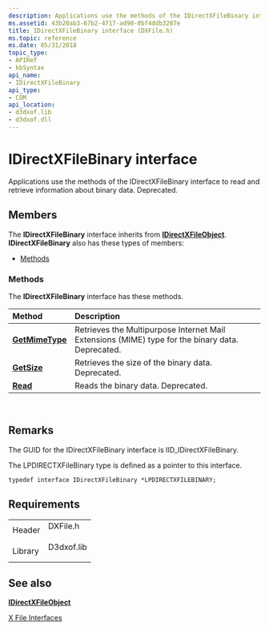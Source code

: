 ```yaml
---
description: Applications use the methods of the IDirectXFileBinary interface to read and retrieve information about binary data. Deprecated.
ms.assetid: 43b20ab3-67b2-4717-ad90-0bf4ddb3207e
title: IDirectXFileBinary interface (DXFile.h)
ms.topic: reference
ms.date: 05/31/2018
topic_type: 
- APIRef
- kbSyntax
api_name: 
- IDirectXFileBinary
api_type: 
- COM
api_location: 
- d3dxof.lib
- d3dxof.dll
---
```


# IDirectXFileBinary interface

Applications use the methods of the IDirectXFileBinary interface to read and retrieve information about binary data. Deprecated.

## Members

The **IDirectXFileBinary** interface inherits from [**IDirectXFileObject**](idirectxfileobject.md). **IDirectXFileBinary** also has these types of members:

-   [Methods](#methods)

### Methods

The **IDirectXFileBinary** interface has these methods.



| Method                                                 | Description                                                                                                 |
|:-------------------------------------------------------|:------------------------------------------------------------------------------------------------------------|
| [**GetMimeType**](idirectxfilebinary--getmimetype.md) | Retrieves the Multipurpose Internet Mail Extensions (MIME) type for the binary data. Deprecated.<br/> |
| [**GetSize**](idirectxfilebinary--getsize.md)         | Retrieves the size of the binary data. Deprecated.<br/>                                               |
| [**Read**](idirectxfilebinary--read.md)               | Reads the binary data. Deprecated.<br/>                                                               |



 

## Remarks

The GUID for the IDirectXFileBinary interface is IID\_IDirectXFileBinary.

The LPDIRECTXFileBinary type is defined as a pointer to this interface.


```
typedef interface IDirectXFileBinary *LPDIRECTXFILEBINARY;
```



## Requirements



|                    |                                                                                       |
|--------------------|---------------------------------------------------------------------------------------|
| Header<br/>  | <dl> <dt>DXFile.h</dt> </dl>   |
| Library<br/> | <dl> <dt>D3dxof.lib</dt> </dl> |



## See also

<dl> <dt>

[**IDirectXFileObject**](idirectxfileobject.md)
</dt> <dt>

[X File Interfaces](dx9-graphics-reference-x-file-interfaces.md)
</dt> </dl>

 

 




